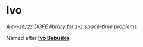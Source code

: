 # Ivo

_A `C++20/23` DGFE library for `2+1` space-time problems_

Named after [**Ivo Babuška**](https://en.wikipedia.org/wiki/Ivo_Babuška).